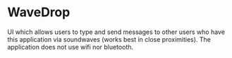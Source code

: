 # WaveDrop

UI which allows users to type and send messages to other users who have this application via soundwaves (works best in close proximities). The application does not use wifi nor bluetooth.
